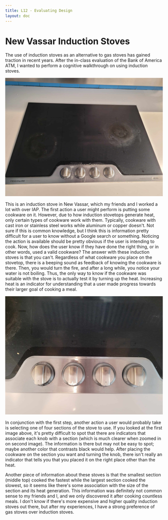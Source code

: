 ```yaml
---
title: L12 - Evaluating Design
layout: doc
---
```


# New Vassar Induction Stoves

The use of induction stoves as an alternative to gas stoves has gained traction in recent years. After the in-class evaluation of the Bank of America ATM, I wanted to perform a cognitive walkthrough on using induction stoves.

![](blog_media\inductionstove.jpg)

This is an induction stove in New Vassar, which my friends and I worked a lot with over IAP. The first action a user might perform is putting some cookware on it. However, due to how induction stovetops generate heat, only certain types of cookware work with them. Typically, cookware with cast iron or stainless steel works while aluminum or copper doesn't. Not sure if this is common knowledge, but I think this is information pretty difficult for a user to know without a Google search or something. Noticing the action is available should be pretty obvious if the user is intending to cook. Now, how does the user know if they have done the right thing, or in other words, used a valid cookware? The answer with these induction stoves is that you can't. Regardless of what cookware you place on the stovetop, there is a beeping sound as feedback of knowing the cookware is there. Then, you would turn the fire, and after a long while, you notice your water is not boiling. Thus, the only way to know if the cookware was suitable with the stove is to actually test it by turning up the heat. Increasing heat is an indicator for understanding that a user made progress towards their larger goal of cooking a meal.

![](blog_media\knobs.jpg)

In conjunction with the first step, another action a user would probably take is selecting one of four sections of the stove to use. If you looked at the first image above, it's pretty difficult to spot that there are indicators that associate each knob with a section (which is much clearer when zoomed in on second image). The information is there but may not be easy to spot; maybe another color that contrasts black would help. After placing the cookware on the section you want and turning the knob, there isn't really an indicator that tells you that you placed it on the right place other than the heat.

Another piece of information about these stoves is that the smallest section (middle top) cooked the fastest while the largest section cooked the slowest, so it seems like there's some association with the size of the section and its heat generation. This information was definitely not common sense to my friends and I, and we only discovered it after cooking countless meals. I don't know if there's more expensive and higher quality induction stoves out there, but after my experiences, I have a strong preference of gas stoves over induction stoves.